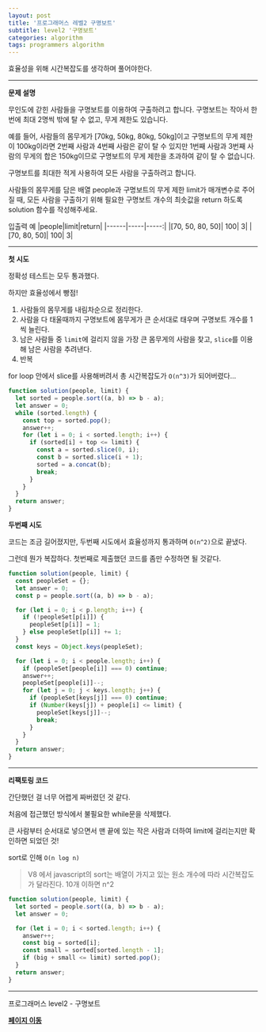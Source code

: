 ```yaml
---
layout: post
title: '프로그래머스 레벨2 구명보트'
subtitle: level2 '구명보트'
categories: algorithm
tags: programmers algorithm
---
```


효율성을 위해 시간복잡도를 생각하며 풀어야한다.

---

**문제 설명**

무인도에 갇힌 사람들을 구명보트를 이용하여 구출하려고 합니다. 구명보트는 작아서 한 번에 최대 2명씩 밖에 탈 수 없고, 무게 제한도 있습니다.

예를 들어, 사람들의 몸무게가 [70kg, 50kg, 80kg, 50kg]이고 구명보트의 무게 제한이 100kg이라면 2번째 사람과 4번째 사람은 같이 탈 수 있지만 1번째 사람과 3번째 사람의 무게의 합은 150kg이므로 구명보트의 무게 제한을 초과하여 같이 탈 수 없습니다.

구명보트를 최대한 적게 사용하여 모든 사람을 구출하려고 합니다.

사람들의 몸무게를 담은 배열 people과 구명보트의 무게 제한 limit가 매개변수로 주어질 때, 모든 사람을 구출하기 위해 필요한 구명보트 개수의 최솟값을 return 하도록 solution 함수를 작성해주세요.

입출력 예
|people|limit|return|
|------|-----|-----:|
|[70, 50, 80, 50]| 100| 3|
|[70, 80, 50]| 100| 3|

---

**첫 시도**

정확성 테스트는 모두 통과했다.

하지만 효율성에서 빵점!

1. 사람들의 몸무게를 내림차순으로 정리한다.
2. 사람을 다 태울때까지 구명보트에 몸무게가 큰 순서대로 태우며 구명보트 개수를 1씩 늘린다.
3. 남은 사람들 중 `limit`에 걸리지 않을 가장 큰 몸무게의 사람을 찾고, `slice`를 이용해 남은 사람을 추려낸다.
4. 반복

for loop 안에서 slice를 사용해버려서 총 시간복잡도가 `O(n^3)`가 되어버렸다...

```javascript
function solution(people, limit) {
  let sorted = people.sort((a, b) => b - a);
  let answer = 0;
  while (sorted.length) {
    const top = sorted.pop();
    answer++;
    for (let i = 0; i < sorted.length; i++) {
      if (sorted[i] + top <= limit) {
        const a = sorted.slice(0, i);
        const b = sorted.slice(i + 1);
        sorted = a.concat(b);
        break;
      }
    }
  }
  return answer;
}
```

**두번째 시도**

코드는 조금 길어졌지만, 두번째 시도에서 효율성까지 통과하며 `O(n^2)`으로 끝냈다.

그런데 뭔가 복잡하다. 첫번째로 제출했던 코드를 좀만 수정하면 될 것같다.

```js
function solution(people, limit) {
  const peopleSet = {};
  let answer = 0;
  const p = people.sort((a, b) => b - a);

  for (let i = 0; i < p.length; i++) {
    if (!peopleSet[p[i]]) {
      peopleSet[p[i]] = 1;
    } else peopleSet[p[i]] += 1;
  }
  const keys = Object.keys(peopleSet);

  for (let i = 0; i < people.length; i++) {
    if (peopleSet[people[i]] === 0) continue;
    answer++;
    peopleSet[people[i]]--;
    for (let j = 0; j < keys.length; j++) {
      if (peopleSet[keys[j]] === 0) continue;
      if (Number(keys[j]) + people[i] <= limit) {
        peopleSet[keys[j]]--;
        break;
      }
    }
  }
  return answer;
}
```

---

**리팩토링 코드**

간단했던 걸 너무 어렵게 짜버렸던 것 같다.

처음에 접근했던 방식에서 불필요한 while문을 삭제했다.

큰 사람부터 순서대로 넣으면서 맨 끝에 있는 작은 사람과 더하여 limit에 걸리는지만 확인하면 되었던 것!

sort로 인해 `O(n log n)`

> V8 에서 javascript의 sort는 배열이 가지고 있는 원소 개수에 따라 시간복잡도가 달라진다. 10개 이하면 n^2

```js
function solution(people, limit) {
  let sorted = people.sort((a, b) => b - a);
  let answer = 0;

  for (let i = 0; i < sorted.length; i++) {
    answer++;
    const big = sorted[i];
    const small = sorted[sorted.length - 1];
    if (big + small <= limit) sorted.pop();
  }
  return answer;
}
```

---

프로그래머스 level2 - 구명보트

**[페이지 이동](https://programmers.co.kr/learn/courses/30/lessons/42885)**
